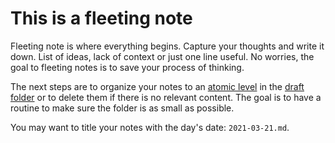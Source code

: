 # This is a fleeting note

Fleeting note is where everything begins. Capture your thoughts and write it down. List of ideas, lack of context or just one line useful. No worries, the goal to fleeting notes is to save your process of thinking.

The next steps are to organize your notes to an [atomic level](../notes/atomic-notes.md) in the [draft folder](../drafts/note-quite-ready.md) or to delete them if there is no relevant content. The goal is to have a routine to make sure the folder is as small as possible.

You may want to title your notes with the day's date: `2021-03-21.md`.
